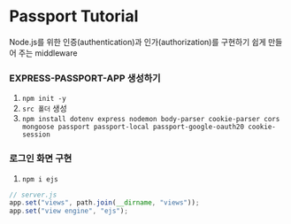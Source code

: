 # Passport Tutorial
Node.js를 위한 인증(authentication)과 인가(authorization)를 구현하기 쉽게 만들어 주는 middleware

### EXPRESS-PASSPORT-APP 생성하기
1. `npm init -y`
2. `src 폴더` 생성
3. `npm install dotenv express nodemon body-parser cookie-parser cors mongoose passport passport-local passport-google-oauth20 cookie-session`

### 로그인 화면 구현
1. `npm i ejs`
```javascript
// server.js
app.set("views", path.join(__dirname, "views"));
app.set("view engine", "ejs");
```
